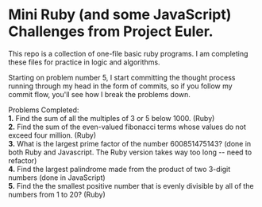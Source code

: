 # Mini Ruby (and some JavaScript) Challenges from Project Euler.

This repo is a collection of one-file basic ruby programs. I am completing these files for practice in logic and algorithms.

Starting on problem number 5, I start committing the thought process running through my head in the form of commits, so if you follow my commit flow, you'll see how I break the problems down.

Problems Completed:<br/>
**1.** Find the sum of all the multiples of 3 or 5 below 1000. (Ruby)<br/>
**2.** Find the sum of the even-valued fibonacci terms whose values do not exceed four million. (Ruby)<br/>
**3.** What is the largest prime factor of the number 600851475143? (done in both Ruby and Javascript. The Ruby version takes way too long -- need to refactor)<br/>
**4.** Find the largest palindrome made from the product of two 3-digit numbers (done in JavaScript)<br/>
**5.** Find the the smallest positive number that is evenly divisible by all of the numbers from 1 to 20? (Ruby)<br/>